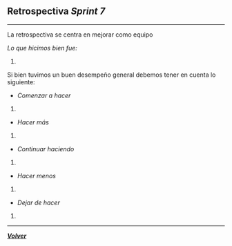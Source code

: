 ## Retrospectiva *Sprint 7*
-----
La retrospectiva se centra en mejorar como equipo

*Lo que hicimos bien fue:*

1. 


Si bien tuvimos un buen desempeño general debemos tener en cuenta lo siguiente:

- *Comenzar a hacer*

1. 

- *Hacer más*

1. 

- *Continuar haciendo*

1. 

- *Hacer menos*

1. 

- *Dejar de hacer*

1. 

--------------------------------

[***Volver***](https://github.com/SebastianRaiquenParisi/proyectoIntegradorEquipo12/blob/main/RETRO.md)
